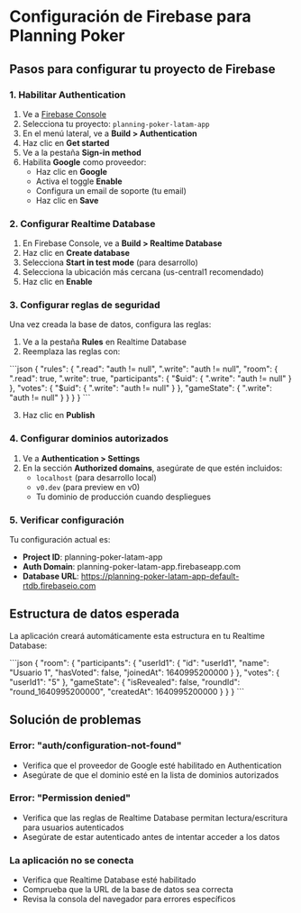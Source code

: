 # Configuración de Firebase para Planning Poker

## Pasos para configurar tu proyecto de Firebase

### 1. Habilitar Authentication

1. Ve a [Firebase Console](https://console.firebase.google.com/)
2. Selecciona tu proyecto: `planning-poker-latam-app`
3. En el menú lateral, ve a **Build > Authentication**
4. Haz clic en **Get started**
5. Ve a la pestaña **Sign-in method**
6. Habilita **Google** como proveedor:
   - Haz clic en **Google**
   - Activa el toggle **Enable**
   - Configura un email de soporte (tu email)
   - Haz clic en **Save**

### 2. Configurar Realtime Database

1. En Firebase Console, ve a **Build > Realtime Database**
2. Haz clic en **Create database**
3. Selecciona **Start in test mode** (para desarrollo)
4. Selecciona la ubicación más cercana (us-central1 recomendado)
5. Haz clic en **Enable**

### 3. Configurar reglas de seguridad

Una vez creada la base de datos, configura las reglas:

1. Ve a la pestaña **Rules** en Realtime Database
2. Reemplaza las reglas con:

\`\`\`json
{
  "rules": {
    ".read": "auth != null",
    ".write": "auth != null",
    "room": {
      ".read": true,
      ".write": true,
      "participants": {
        "$uid": {
          ".write": "auth != null"
        }
      },
      "votes": {
        "$uid": {
          ".write": "auth != null"
        }
      },
      "gameState": {
        ".write": "auth != null"
      }
    }
  }
}
\`\`\`

3. Haz clic en **Publish**

### 4. Configurar dominios autorizados

1. Ve a **Authentication > Settings**
2. En la sección **Authorized domains**, asegúrate de que estén incluidos:
   - `localhost` (para desarrollo local)
   - `v0.dev` (para preview en v0)
   - Tu dominio de producción cuando despliegues

### 5. Verificar configuración

Tu configuración actual es:
- **Project ID**: planning-poker-latam-app
- **Auth Domain**: planning-poker-latam-app.firebaseapp.com
- **Database URL**: https://planning-poker-latam-app-default-rtdb.firebaseio.com

## Estructura de datos esperada

La aplicación creará automáticamente esta estructura en tu Realtime Database:

\`\`\`json
{
  "room": {
    "participants": {
      "userId1": {
        "id": "userId1",
        "name": "Usuario 1",
        "hasVoted": false,
        "joinedAt": 1640995200000
      }
    },
    "votes": {
      "userId1": "5"
    },
    "gameState": {
      "isRevealed": false,
      "roundId": "round_1640995200000",
      "createdAt": 1640995200000
    }
  }
}
\`\`\`

## Solución de problemas

### Error: "auth/configuration-not-found"
- Verifica que el proveedor de Google esté habilitado en Authentication
- Asegúrate de que el dominio esté en la lista de dominios autorizados

### Error: "Permission denied"
- Verifica que las reglas de Realtime Database permitan lectura/escritura para usuarios autenticados
- Asegúrate de estar autenticado antes de intentar acceder a los datos

### La aplicación no se conecta
- Verifica que Realtime Database esté habilitado
- Comprueba que la URL de la base de datos sea correcta
- Revisa la consola del navegador para errores específicos
